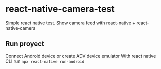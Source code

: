 # react-native-camera-test
Simple react native test.
Show camera feed with react-native + react-native-camera

## Run proyect
Connect Android device or create ADV device emulator
With react native CLI run `npx react-native run-android`
